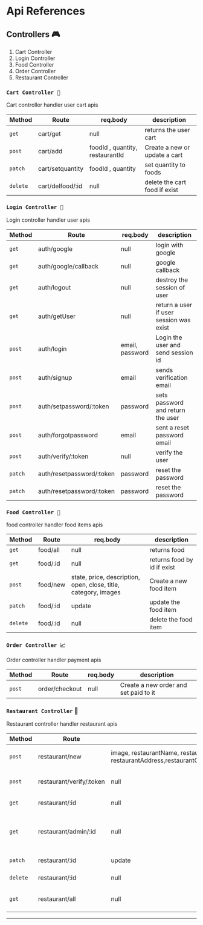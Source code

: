 # Api References

## Controllers 🎮

1. Cart Controller
2. Login Controller
3. Food Controller
4. Order Controller
5. Restaurant Controller

### `Cart Controller 🛒`

Cart controller handler user cart apis

| Method   | Route            | req.body                        | description                   |
| -------- | ---------------- | ------------------------------- | ----------------------------- |
| `get`    | cart/get         | null                            | returns the user cart         |
| `post`   | cart/add         | foodId , quantity, restaurantId | Create a new or update a cart |
| `patch`  | cart/setquantity | foodId , quantity               | set quantity to foods         |
| `delete` | cart/delfood/:id | null                            | delete the cart food if exist |

### `Login Controller 👤`

Login controller handler user apis

| Method  | Route                     | req.body        | description                             |
| ------- | ------------------------- | --------------- | --------------------------------------- |
| `get`   | auth/google               | null            | login with google                       |
| `get`   | auth/google/callback      | null            | google callback                         |
| `get`   | auth/logout               | null            | destroy the session of user             |
| `get`   | auth/getUser              | null            | return a user if user session was exist |
| `post`  | auth/login                | email, password | Login the user and send session id      |
| `post`  | auth/signup               | email           | sends verification email                |
| `post`  | auth/setpassword/:token   | password        | sets password and return the user       |
| `post`  | auth/forgotpassword       | email           | sent a reset password email             |
| `post`  | auth/verify/:token        | null            | verify the user                         |
| `patch` | auth/resetpassword/:token | password        | reset the password                      |
| `patch` | auth/resetpassword/:token | password        | reset the password                      |

### `Food Controller 🍔`

food controller handler food items apis

| Method   | Route    | req.body                                                        | description                 |
| -------- | -------- | --------------------------------------------------------------- | --------------------------- |
| `get`    | food/all | null                                                            | returns food                |
| `get`    | food/:id | null                                                            | returns food by id if exist |
| `post`   | food/new | state, price, description, open, close, title, category, images | Create a new food item      |
| `patch`  | food/:id | update                                                          | update the food item        |
| `delete` | food/:id | null                                                            | delete the food item        |

### `Order Controller 📈`

Order controller handler payment apis

| Method | Route          | req.body | description                           |
| ------ | -------------- | -------- | ------------------------------------- |
| `post` | order/checkout | null     | Create a new order and set paid to it |

### `Restaurant Controller` 🏨

Restaurant controller handler restaurant apis

| Method   | Route                    | req.body                                                                                                                                                  | description                                  |
| -------- | ------------------------ | --------------------------------------------------------------------------------------------------------------------------------------------------------- | -------------------------------------------- |
| `post`   | restaurant/new           | image, restaurantName, restaurantDescription, restaurantAddress,restaurantCity,restaurantState,restaurantZip,restaurantPhone,open,close,restaurantRegion, | Create a new restaurant                      |
| `post`   | restaurant/verify/:token | null                                                                                                                                                      | verify a new restaurant                      |
| `get`    | restaurant/:id           | null                                                                                                                                                      | return a restaurant                          |
| `get`    | restaurant/admin/:id     | null                                                                                                                                                      | return a restaurant info for admin dashboard |
| `patch`  | restaurant/:id           | update                                                                                                                                                    | update a restaurant                          |
| `delete` | restaurant/:id           | null                                                                                                                                                      | `delete` a restaurant                        |
| `get`    | restaurant/all           | null                                                                                                                                                      | return all verified restaurants              |

---
